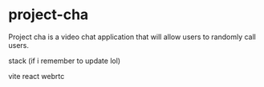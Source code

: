 # project-cha

Project cha is a video chat application that will allow users to randomly call users.

stack (if i remember to update lol)

vite
react
webrtc



